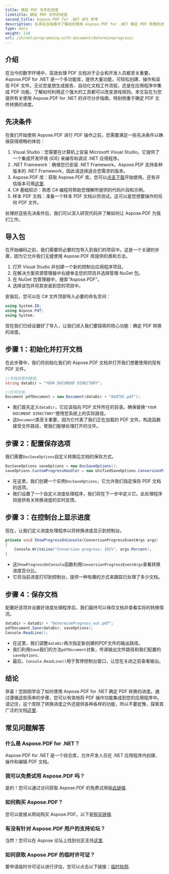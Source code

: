 ```yaml
---
title: 确定 PDF 文件的进度
linktitle: 确定 PDF 文件的进度
second_title: Aspose.PDF for .NET API 参考
description: 在本综合指南中了解如何使用 Aspose.PDF for .NET 确定 PDF 转换的进度。
type: docs
weight: 110
url: /zh/net/programming-with-document/determineprogress/
---
```

## 介绍

在当今的数字环境中，高效处理 PDF 文档对于企业和开发人员都至关重要。Aspose.PDF for .NET 是一个多功能库，提供大量功能，可轻松创建、操作和呈现 PDF 文件。无论您是想生成报告、自动化文档工作流程，还是在应用程序中集成 PDF 功能，了解如何利用这个强大的工具都可以改变游戏规则。本文旨在为您提供有关使用 Aspose.PDF for .NET 的详尽分步指南，特别侧重于确定 PDF 文件转换的进度。

## 先决条件

在我们开始使用 Aspose.PDF 进行 PDF 操作之前，您需要满足一些先决条件以确保获得顺畅的体验：

1. Visual Studio：您需要在计算机上安装 Microsoft Visual Studio。它提供了一个集成开发环境 (IDE) 来编写和调试 .NET 应用程序。
2. .NET Framework：确保您已安装 .NET Framework。Aspose.PDF 支持各种版本的 .NET Framework，因此请选择适合您需求的版本。
3.  Aspose.PDF 库：获取 Aspose.PDF 库。您可以[点击下载](https://releases.aspose.com/pdf/net/)开始使用。还有评估版本可用[这里](https://releases.aspose.com/).
4. C# 基础知识：熟悉 C# 编程将帮助您理解所提供的代码片段和示例。
5. 样本 PDF 文档：准备一个样本 PDF 文档以供测试。这可以是您想要操作的任何 PDF 文件。

处理好这些先决条件后，我们可以深入研究代码并了解如何让 Aspose.PDF 为我们工作。

## 导入包

在开始编码之前，我们需要将必要的包导入到我们的项目中。这是一个关键的步骤，因为它允许我们无缝使用 Aspose.PDF 库提供的类和方法。

1. 打开 Visual Studio 并创建一个新的控制台应用程序项目。
2. 在解决方案资源管理器中右键单击您的项目并选择管理 NuGet 包。
3. 在 NuGet 包管理器中，搜索“Aspose.PDF”。
4. 选择该包并将其安装到您的项目中。

安装后，您可以在 C# 文件顶部导入必要的命名空间：

```csharp
using System.IO;
using Aspose.Pdf;
using System;
```

现在我们已经设置好了导入，让我们进入我们要探索的核心功能：确定 PDF 转换的进度。

## 步骤 1：初始化并打开文档

在此步骤中，我们将初始化我们的 Aspose.PDF 文档并打开我们想要使用的现有 PDF 文件。

```csharp
//文档目录的路径。
string dataDir = "YOUR DOCUMENT DIRECTORY";

//打开文档
Document pdfDocument = new Document(dataDir + "AddTOC.pdf");
```

- 我们首先定义`dataDir`，它应该指向 PDF 文件所在的目录。确保替换`"YOUR DOCUMENT DIRECTORY"`使用您系统上的实际路径。
- 这`Document`类至关重要，因为它代表了我们正在加载的 PDF 文件。构造函数接受文件路径，使我们能够处理打开的文件。

## 步骤 2：配置保存选项 

我们需要`DocSaveOptions`自定义转换后文档的保存方式。

```csharp
DocSaveOptions saveOptions = new DocSaveOptions();
saveOptions.CustomProgressHandler = new UnifiedSaveOptions.ConversionProgressEventHandler(ShowProgressOnConsole);
```

- 在这里，我们创建一个实例`DocSaveOptions`，它允许我们指定保存 PDF 文档的选项。
- 我们设置了一个自定义进度处理程序，我们将在下一步中定义它。此处理程序将提供有关转换进度的实时反馈。

## 步骤 3：在控制台上显示进度

现在，让我们定义进度处理程序以将转换进度显示到控制台。

```csharp
private void ShowProgressOnConsole(ConversionProgressEventArgs args)
{
    Console.WriteLine("Conversion progress: {0}%", args.Percent);
}
```

- 这`ShowProgressOnConsole`函数利用`ConversionProgressEventArgs`查看转换进度百分比。
- 它将当前进度打印到控制台，提供一种有趣的方式来跟踪已处理了多少文档。

## 步骤 4：保存文档

配置好选项并设置好进度处理程序后，我们最终可以保存文档并查看实际的转换情况。

```csharp
dataDir = dataDir + "DetermineProgress_out.pdf";
pdfDocument.Save(dataDir, saveOptions);
Console.ReadLine();
```

- 在这里，我们调整`dataDir`再次指定新创建的PDF文件的输出路径。
- 我们利用`Save`我们的方法`pdfDocument`对象，传递输出文件路径和我们配置的`saveOptions`.
- 最后，`Console.ReadLine()`用于暂停控制台窗口，让您在关闭之前查看输出。

## 结论

恭喜！您刚刚学会了如何使用 Aspose.PDF for .NET 确定 PDF 转换的进度。通过遵循这些简单的步骤，您可以有效地将 PDF 操作功能集成到您的应用程序中。请记住，这个库除了转换进度之外还提供各种各样的功能，所以不要犹豫，探索其广泛的文档[这里](https://reference.aspose.com/pdf/net/).


## 常见问题解答

### 什么是 Aspose.PDF for .NET？  
Aspose.PDF for .NET 是一个综合库，允许开发人员在 .NET 应用程序内创建、操作和编辑 PDF 文档。

### 我可以免费试用 Aspose.PDF 吗？  
是的！您可以通过访问获取 Aspose.PDF 的免费试用版[此链接](https://releases.aspose.com/).

### 如何购买 Aspose.PDF？  
您可以直接从网站购买 Aspose.PDF。以下是[购买链接](https://purchase.aspose.com/buy).

### 有没有针对 Aspose.PDF 用户的支持论坛？  
当然！您可以在 Aspose 论坛上找到社区支持[这里](https://forum.aspose.com/c/pdf/10).

### 如何获取 Aspose.PDF 的临时许可证？  
要申请临时许可证以进行评估，您可以点击以下链接：[临时执照](https://purchase.aspose.com/temporary-license/).